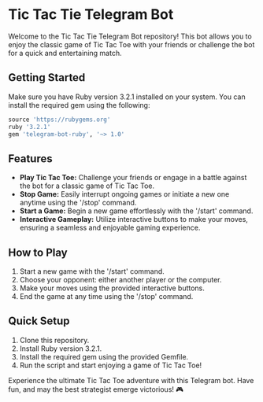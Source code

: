 # Tic Tac Tie Telegram Bot

Welcome to the Tic Tac Tie Telegram Bot repository! This bot allows you to enjoy the classic game of Tic Tac Toe with your friends or challenge the bot for a quick and entertaining match.

## Getting Started

Make sure you have Ruby version 3.2.1 installed on your system. You can install the required gem using the following:

```ruby
source 'https://rubygems.org'
ruby '3.2.1'
gem 'telegram-bot-ruby', '~> 1.0'
```

## Features

- **Play Tic Tac Toe:** Challenge your friends or engage in a battle against the bot for a classic game of Tic Tac Toe.
- **Stop Game:** Easily interrupt ongoing games or initiate a new one anytime using the '/stop' command.
- **Start a Game:** Begin a new game effortlessly with the '/start' command.
- **Interactive Gameplay:** Utilize interactive buttons to make your moves, ensuring a seamless and enjoyable gaming experience.

## How to Play

1. Start a new game with the '/start' command.
2. Choose your opponent: either another player or the computer.
3. Make your moves using the provided interactive buttons.
4. End the game at any time using the '/stop' command.

## Quick Setup

1. Clone this repository.
2. Install Ruby version 3.2.1.
3. Install the required gem using the provided Gemfile.
4. Run the script and start enjoying a game of Tic Tac Toe!

Experience the ultimate Tic Tac Toe adventure with this Telegram bot. Have fun, and may the best strategist emerge victorious! 🎮

